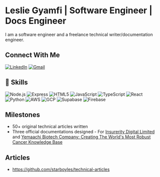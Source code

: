 # Leslie Gyamfi | Software Engineer | Docs Engineer

I am a software engineer and a freelance technical writer/documentation engineer.

## Connect With Me
[![LinkedIn](https://img.shields.io/badge/LINKEDIN-0A66C2?style=for-the-badge&logo=linkedin)](https://www.linkedin.com/in/lesliegyamfi)
[![Gmail](https://img.shields.io/badge/GMAIL-EA4335?style=for-the-badge&logo=gmail&logoColor=white)](mailto:lesliegyamfi02@gmail.com)

## 🔧 Skills
![Node.js](https://img.shields.io/badge/Node.js-339933?style=for-the-badge&logo=nodedotjs&logoColor=white)
![Express](https://img.shields.io/badge/Express-000000?style=for-the-badge&logo=express&logoColor=white)
![HTML5](https://img.shields.io/badge/HTML5-E34F26?style=for-the-badge&logo=html5&logoColor=white)
![JavaScript](https://img.shields.io/badge/JavaScript-F7DF1E?style=for-the-badge&logo=javascript&logoColor=black)
![TypeScript](https://img.shields.io/badge/TypeScript-3178C6?style=for-the-badge&logo=typescript&logoColor=white)
![React](https://img.shields.io/badge/React-61DAFB?style=for-the-badge&logo=react&logoColor=black)
![Python](https://img.shields.io/badge/Python-3776AB?style=for-the-badge&logo=python&logoColor=white)
![AWS](https://img.shields.io/badge/AWS-232F3E?style=for-the-badge&logo=amazonaws&logoColor=white)
![GCP](https://img.shields.io/badge/GCP-4285F4?style=for-the-badge&logo=googlecloud&logoColor=white)
![Supabase](https://img.shields.io/badge/Supabase-3ECF8E?style=for-the-badge&logo=supabase&logoColor=white)
![Firebase](https://img.shields.io/badge/Firebase-FFCA28?style=for-the-badge&logo=firebase&logoColor=black)

## Milestones
* 50+ original technical articles written
* Three official documentations designed - For [Insurerity Digital Limited](https://insurerity.com/) and [Yemaachi Biotech Company: Creating The World's Most Robust Cancer Knowledge Base ](https://www.yemaachi.com/)
  
## Articles
* https://github.com/starboyles/technical-articles
